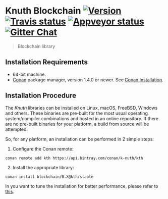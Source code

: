 # Knuth Blockchain <a target="_blank" href="http://semver.org">![Version][badge.version]</a> <a target="_blank" href="https://travis-ci.org/k-nuth/blockchain">![Travis status][badge.Travis]</a> <a target="_blank" href="https://ci.appveyor.com/project/k-nuth/blockchain">![Appveyor status][badge.Appveyor]</a> <a target="_blank" href="https://gitter.im/k-nuth/Lobby">![Gitter Chat][badge.Gitter]</a>

> Blockchain library

## Installation Requirements

- 64-bit machine.
- [Conan](https://www.conan.io/) package manager, version 1.4.0 or newer. See [Conan Installation](http://docs.conan.io/en/latest/installation.html#install-with-pip-recommended).

## Installation Procedure

The *Knuth* libraries can be installed on Linux, macOS, FreeBSD, Windows and others. These binaries are pre-built for the most usual operating system/compiler combinations and hosted in an online repository. If there are no pre-built binaries for your platform, a build from source will be attempted.

So, for any platform, an installation can be performed in 2 simple steps:

1. Configure the Conan remote:
```
conan remote add kth https://api.bintray.com/conan/k-nuth/kth
```

2. Install the appropriate library:

```
conan install blockchain/0.X@kth/stable 
```

In you want to tune the installation for better performance, please refer to [this](https://kth.github.io/docfx/content/user_guide/installation.html#advanced-installation).


<!-- Links -->
[badge.Appveyor]: https://ci.appveyor.com/api/projects/status/github/k-nuth/blockchain?svg=true&branch=dev
[badge.Gitter]: https://img.shields.io/badge/gitter-join%20chat-blue.svg
[badge.Travis]: https://travis-ci.org/k-nuth/blockchain.svg?branch=master
[badge.version]: https://badge.fury.io/gh/kth%2Fblockchain.svg

[CMake]: http://www.cmake.org
[Doxygen]: http://www.doxygen.org
[eRuby]: http://en.wikipedia.org/wiki/ERuby
[Hana.docs]: http://boostorg.github.io/hana
[Hana.wiki]: https://github.com/boostorg/hana/wiki
[Homebrew formula]: https://github.com/Homebrew/homebrew-blockchain/blob/master/Formula/hana.rb


